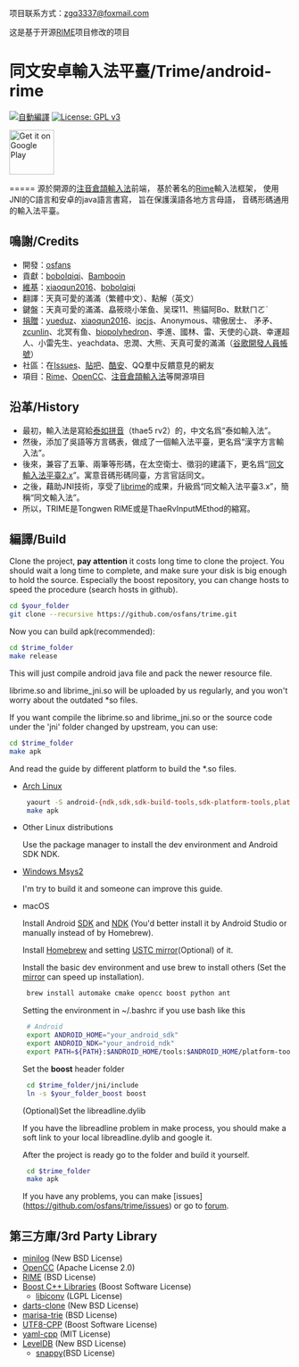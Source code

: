 项目联系方式：zgq3337@foxmail.com

这是基于开源[RIME](http://rime.im)项目修改的项目

# 同文安卓輸入法平臺/Trime/android-rime
[![自動編譯](https://travis-ci.org/osfans/trime.svg?branch=develop)](https://travis-ci.org/osfans/trime)
[![License: GPL v3](https://img.shields.io/badge/License-GPL%20v3-blue.svg)](http://www.gnu.org/licenses/gpl-3.0)

[<img alt='Get it on Google Play' src='https://play.google.com/intl/en_us/badges/images/generic/en_badge_web_generic.png' height='80px'/>](https://play.google.com/store/apps/details?id=com.osfans.trime)

=====
源於開源的[注音倉頡輸入法]前端，
基於著名的[Rime]輸入法框架，
使用JNI的C語言和安卓的java語言書寫，
旨在保護漢語各地方言母語，
音碼形碼通用的輸入法平臺。

## 鳴謝/Credits
- 開發：[osfans](https://github.com/osfans)
- 貢獻：[boboIqiqi](https://github.com/boboIqiqi)、[Bambooin](https://github.com/Bambooin)
- [維基](https://github.com/osfans/trime/wiki)：[xiaoqun2016](https://github.com/xiaoqun2016)、[boboIqiqi](https://github.com/boboIqiqi)
- 翻譯：天真可愛的滿滿（繁體中文）、點解（英文）
- 鍵盤：天真可愛的滿滿、皛筱晓小笨鱼、吴琛11、熊貓阿Bo、默默ㄇㄛˋ
- [捐贈](https://github.com/osfans/trime/releases)：[yueduz](https://github.com/yueduz)、[xiaoqun2016](https://github.com/xiaoqun2016)、[ipcjs](https://github.com/ipcjs)、Anonymous、啸傲居士、 矛矛、[zcunlin](https://github.com/zcunlin)、北冥有鱼、[biopolyhedron](https://github.com/biopolyhedron)、李進、國林、雷、天使的心跳、幸運超人、小雷先生、yeachdata、忠潤、大熊、天真可愛的滿滿（[谷歌開發人員帳號](https://play.google.com/apps/publish/)）
- 社區：在[Issues](https://github.com/osfans/trime/issues)、[貼吧](http://tieba.baidu.com/f?kw=rime)、[酷安](http://www.coolapk.com/apk/com.osfans.trime)、QQ羣中反饋意見的網友
- 項目：[Rime]、[OpenCC]、[注音倉頡輸入法]等開源項目

## 沿革/History
- 最初，輸入法是寫給[泰如拼音](http://tieba.baidu.com/f?kw=%E6%B3%B0%E5%A6%82)（thae5 rv2）的，中文名爲“泰如輸入法”。
- 然後，添加了吳語等方言碼表，做成了一個輸入法平臺，更名爲“漢字方言輸入法”。
- 後來，兼容了五筆、兩筆等形碼，在太空衛士、徵羽的建議下，更名爲“[同文輸入法平臺2.x](https://github.com/osfans/trime-legacy)”。寓意音碼形碼同臺，方言官話同文。
- 之後，藉助JNI技術，享受了[librime](https://github.com/rime/librime)的成果，升級爲“同文輸入法平臺3.x”，簡稱“同文輸入法”。
- 所以，TRIME是Tongwen RIME或是ThaeRvInputMEthod的縮寫。

## 編譯/Build

  Clone the project, **pay attention** it costs long time to clone the project.
  You should wait a long time to complete, and make sure your disk is big enough to hold the source.
  Especially the boost repository, you can change hosts to speed the procedure
  (search hosts in github).
```bash
cd $your_folder
git clone --recursive https://github.com/osfans/trime.git
```

  Now you can build apk(recommended):
```bash
cd $trime_folder
make release
```

  This will just compile android java file and pack the newer resource file.

  librime.so and librime_jni.so will be uploaded by us regularly,
  and you won't worry about the outdated *so files.

  If you want compile the librime.so and librime_jni.so or the source code
  under the 'jni' folder changed by upstream, you can use:
```bash
cd $trime_folder
make apk
```
  And read the guide by different platform to build the *.so files.


- [Arch Linux](https://www.archlinux.org/)
  ```bash
   yaourt -S android-{ndk,sdk,sdk-build-tools,sdk-platform-tools,platform} apache-ant
   make apk
  ```

- Other Linux distributions

  Use the package manager to install the dev environment and Android SDK NDK.

- [Windows Msys2](https://lug.ustc.edu.cn/wiki/mirrors/help/msys2)

  I'm try to build it and someone can improve this guide.

- macOS

  Install Android [SDK](https://developer.android.com/studio/index.html)
  and [NDK](https://developer.android.com/ndk/index.html)
  (You'd better install it by Android Studio or manually instead of by Homebrew).

  Install [Homebrew](http://brew.sh/) and setting
  [USTC mirror](https://lug.ustc.edu.cn/wiki/mirrors/help/brew.git)(Optional) of it.

  Install the basic dev environment and use brew to install others
  (Set the [mirror](https://mirrors.ustc.edu.cn/) can speed up installation).

  ```bash
   brew install automake cmake opencc boost python ant
  ```

  Setting the environment in ~/.bashrc if you use bash like this
  ```bash
   # Android
   export ANDROID_HOME="your_android_sdk"
   export ANDROID_NDK="your_android_ndk"
   export PATH=${PATH}:$ANDROID_HOME/tools:$ANDROID_HOME/platform-tools:$ANDROID_NDK
  ```

  Set the **boost** header folder
  ```bash
   cd $trime_folder/jni/include
   ln -s $your_folder_boost boost
  ```

  (Optional)Set the libreadline.dylib

  If you have the libreadline problem in make process, you should make
  a soft link to your local libreadline.dylib and google it.

  After the project is ready go to the folder and build it yourself.
  ```bash
   cd $trime_folder
   make apk
  ```

  If you have any problems, you can make [issues] (https://github.com/osfans/trime/issues)
   or go to [forum](http://www.coolapk.com/apk/com.osfans.trime).

## 第三方庫/3rd Party Library
- [minilog](http://ceres-solver.org/) (New BSD License)
- [OpenCC](https://github.com/BYVoid/OpenCC) (Apache License 2.0)
- [RIME](http://rime.im) (BSD License)
 - [Boost C++ Libraries](http://www.boost.org/) (Boost Software License)
   - [libiconv](http://www.gnu.org/software/libiconv/) (LGPL License)
 - [darts-clone](https://code.google.com/p/darts-clone/) (New BSD License)
 - [marisa-trie](https://code.google.com/p/marisa-trie/) (BSD License)
 - [UTF8-CPP](http://utfcpp.sourceforge.net/) (Boost Software License)
 - [yaml-cpp](https://code.google.com/p/yaml-cpp/) (MIT License)
 - [LevelDB](https://github.com/google/leveldb) (New BSD License)
   - [snappy](https://google.github.io/snappy/)(BSD License)
 
[注音倉頡輸入法]: https://code.google.com/p/android-traditional-chinese-ime/
[Rime]: http://rime.im
[OpenCC]: https://github.com/BYVoid/OpenCC
